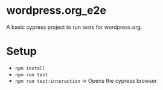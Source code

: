 # wordpress.org_e2e
A basic cypress project to run tests for wordpress.org.

# Setup

- `npm install`
- `npm run test`
- `npm run test:interaction` -> Opens the cypress browser
